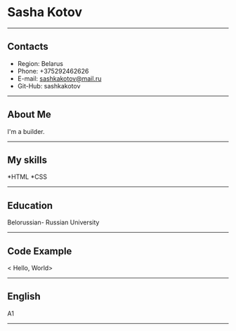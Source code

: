   # Sasha Kotov
***
  ## Contacts
* Region: Belarus
* Phone: +375292462626
* E-mail: sashkakotov@mail.ru
* Git-Hub: sashkakotov
***
  ## About Me
  I'm a builder.
***
  ## My skills
  *HTML
  *CSS
  
***
  ## Education
  Belorussian- Russian University
  ***
  ## Code Example
  < Hello, World>
***
  ## English
  A1
***
  
